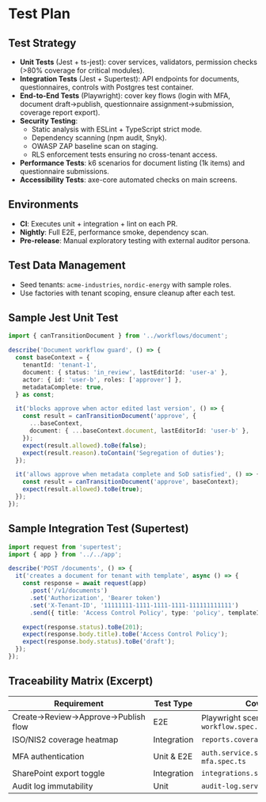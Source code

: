 # Test Plan

## Test Strategy
- **Unit Tests** (Jest + ts-jest): cover services, validators, permission checks (>80% coverage for critical modules).
- **Integration Tests** (Jest + Supertest): API endpoints for documents, questionnaires, controls with Postgres test container.
- **End-to-End Tests** (Playwright): cover key flows (login with MFA, document draft→publish, questionnaire assignment→submission, coverage report export).
- **Security Testing**:
  - Static analysis with ESLint + TypeScript strict mode.
  - Dependency scanning (npm audit, Snyk).
  - OWASP ZAP baseline scan on staging.
  - RLS enforcement tests ensuring no cross-tenant access.
- **Performance Tests**: k6 scenarios for document listing (1k items) and questionnaire submissions.
- **Accessibility Tests**: axe-core automated checks on main screens.

## Environments
- **CI**: Executes unit + integration + lint on each PR.
- **Nightly**: Full E2E, performance smoke, dependency scan.
- **Pre-release**: Manual exploratory testing with external auditor persona.

## Test Data Management
- Seed tenants: `acme-industries`, `nordic-energy` with sample roles.
- Use factories with tenant scoping, ensure cleanup after each test.

## Sample Jest Unit Test
```typescript
import { canTransitionDocument } from '../workflows/document';

describe('Document workflow guard', () => {
  const baseContext = {
    tenantId: 'tenant-1',
    document: { status: 'in_review', lastEditorId: 'user-a' },
    actor: { id: 'user-b', roles: ['approver'] },
    metadataComplete: true,
  } as const;

  it('blocks approve when actor edited last version', () => {
    const result = canTransitionDocument('approve', {
      ...baseContext,
      document: { ...baseContext.document, lastEditorId: 'user-b' },
    });
    expect(result.allowed).toBe(false);
    expect(result.reason).toContain('Segregation of duties');
  });

  it('allows approve when metadata complete and SoD satisfied', () => {
    const result = canTransitionDocument('approve', baseContext);
    expect(result.allowed).toBe(true);
  });
});
```

## Sample Integration Test (Supertest)
```typescript
import request from 'supertest';
import { app } from '../../app';

describe('POST /documents', () => {
  it('creates a document for tenant with template', async () => {
    const response = await request(app)
      .post('/v1/documents')
      .set('Authorization', 'Bearer token')
      .set('X-Tenant-ID', '11111111-1111-1111-1111-111111111111')
      .send({ title: 'Access Control Policy', type: 'policy', templateId: 'tmpl-access-control' });

    expect(response.status).toBe(201);
    expect(response.body.title).toBe('Access Control Policy');
    expect(response.body.status).toBe('draft');
  });
});
```

## Traceability Matrix (Excerpt)
| Requirement | Test Type | Coverage |
| --- | --- | --- |
| Create→Review→Approve→Publish flow | E2E | Playwright scenario `document-workflow.spec.ts` |
| ISO/NIS2 coverage heatmap | Integration | `reports.coverage.spec.ts` |
| MFA authentication | Unit & E2E | `auth.service.spec.ts`, `auth-mfa.spec.ts` |
| SharePoint export toggle | Integration | `integrations.sharepoint.spec.ts` |
| Audit log immutability | Unit | `audit-log.service.spec.ts` |
